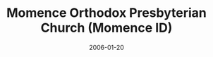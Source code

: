 ---
date: &id001 2006-01-20
end_date: null
location:
  address: 4132 N. State Route 1-17
  city: Momence
  state: ID
minister:
- end: null
  name: Brent Evans
  start: 2008-01-01
  type: Pastor
ministers:
- Brent Evans
name: Momence Orthodox Presbyterian Church
names:
- end: null
  name: Momence Orthodox Presbyterian Church
  start: 2006-01-20
origination_date: *id001
raw_data: "ID  Momence\nMomence Orthodox Presbyterian Church  (January 20, 2006\u2013\
  \ )\n(formerly Christian Reformed)\n4132 N. State Route 1\u201317\nPastor: Brent\
  \ Evans, 2008\u2013"
received_from: Christian Reformed
states:
- ID
status:
  active: true
  end_date: null
  reason: null
  received_from: null
  withdrawal_to: null
title: Momence Orthodox Presbyterian Church (Momence ID)
year_established:
- 2006

---